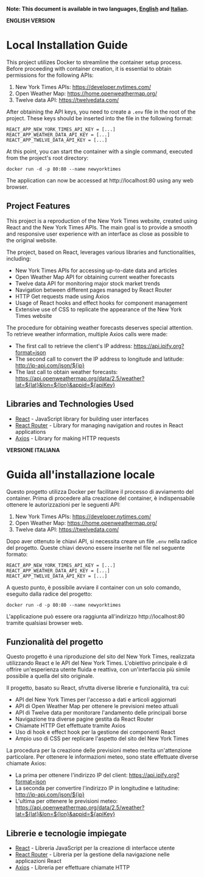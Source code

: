 **Note: This document is available in two languages, <a href="#english">English</a> and <a href="#italian">Italian</a>.**

<a id="english"></a>
**ENGLISH VERSION**

# Local Installation Guide

This project utilizes Docker to streamline the container setup process. Before proceeding with container creation, it is essential to obtain permissions for the following APIs:

1. New York Times APIs: https://developer.nytimes.com/
2. Open Weather Map: https://home.openweathermap.org/
3. Twelve data API: https://twelvedata.com/

After obtaining the API keys, you need to create a `.env` file in the root of the project. These keys should be inserted into the file in the following format:

```
REACT_APP_NEW_YORK_TIMES_API_KEY = [...]
REACT_APP_WEATHER_DATA_API_KEY = [...]
REACT_APP_TWELVE_DATA_API_KEY = [...]
```

At this point, you can start the container with a single command, executed from the project's root directory:

```
docker run -d -p 80:80 --name newyorktimes
```

The application can now be accessed at http://localhost:80 using any web browser.

## Project Features

This project is a reproduction of the New York Times website, created using React and the New York Times APIs. The main goal is to provide a smooth and responsive user experience with an interface as close as possible to the original website.

The project, based on React, leverages various libraries and functionalities, including:

- New York Times APIs for accessing up-to-date data and articles
- Open Weather Map API for obtaining current weather forecasts
- Twelve data API for monitoring major stock market trends
- Navigation between different pages managed by React Router
- HTTP Get requests made using Axios
- Usage of React hooks and effect hooks for component management
- Extensive use of CSS to replicate the appearance of the New York Times website

The procedure for obtaining weather forecasts deserves special attention. To retrieve weather information, multiple Axios calls were made:

- The first call to retrieve the client's IP address: https://api.ipify.org?format=json
- The second call to convert the IP address to longitude and latitude: http://ip-api.com/json/${ip}
- The last call to obtain weather forecasts: https://api.openweathermap.org/data/2.5/weather?lat=${lat}&lon=${lon}&appid=${apiKey}

## Libraries and Technologies Used

- [React](https://reactjs.org/) - JavaScript library for building user interfaces
- [React Router](https://reactrouter.com/) - Library for managing navigation and routes in React applications
- [Axios](https://github.com/axios/axios) - Library for making HTTP requests

<a id="italian"></a>
**VERSIONE ITALIANA**

# Guida all'installazione locale

Questo progetto utilizza Docker per facilitare il processo di avviamento del container. Prima di procedere alla creazione del container, è indispensabile ottenere le autorizzazioni per le seguenti API:

1. New York Times APIs: https://developer.nytimes.com/
2. Open Weather Map: https://home.openweathermap.org/
3. Twelve data API: https://twelvedata.com/

Dopo aver ottenuto le chiavi API, si necessita creare un file `.env` nella radice del progetto. Queste chiavi devono essere inserite nel file nel seguente formato:

```
REACT_APP_NEW_YORK_TIMES_API_KEY = [...]
REACT_APP_WEATHER_DATA_API_KEY = [...]
REACT_APP_TWELVE_DATA_API_KEY = [...]
```

A questo punto, è possibile avviare il container con un solo comando, eseguito dalla radice del progetto:

```
docker run -d -p 80:80 --name newyorktimes
```

L'applicazione può essere ora raggiunta all'indirizzo http://localhost:80 tramite qualsiasi browser web.

## Funzionalità del progetto

Questo progetto è una riproduzione del sito del New York Times, realizzata utilizzando React e le API del New York Times. L'obiettivo principale è di offrire un'esperienza utente fluida e reattiva, con un'interfaccia più simile possibile a quella del sito originale.

Il progetto, basato su React, sfrutta diverse librerie e funzionalità, tra cui:

- API del New York Times per l'accesso a dati e articoli aggiornati
- API di Open Weather Map per ottenere le previsioni meteo attuali
- API di Twelve data per monitorare l'andamento delle principali borse
- Navigazione tra diverse pagine gestita da React Router
- Chiamate HTTP Get effettuate tramite Axios
- Uso di hook e effect hook per la gestione dei componenti React
- Ampio uso di CSS per replicare l'aspetto del sito del New York Times

La procedura per la creazione delle previsioni meteo merita un'attenzione particolare. Per ottenere le informazioni meteo, sono state effettuate diverse chiamate Axios:

- La prima per ottenere l'indirizzo IP del client: https://api.ipify.org?format=json
- La seconda per convertire l'indirizzo IP in longitudine e latitudine: http://ip-api.com/json/${ip}
- L'ultima per ottenere le previsioni meteo: https://api.openweathermap.org/data/2.5/weather?lat=${lat}&lon=${lon}&appid=${apiKey}

## Librerie e tecnologie impiegate

- [React](https://reactjs.org/) - Libreria JavaScript per la creazione di interfacce utente
- [React Router](https://reactrouter.com/) - Libreria per la gestione della navigazione nelle applicazioni React
- [Axios](https://github.com/axios/axios) - Libreria per effettuare chiamate HTTP

